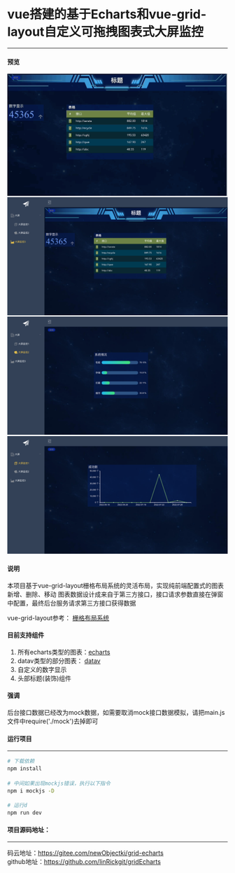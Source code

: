 # vue搭建的基于Echarts和vue-grid-layout自定义可拖拽图表式大屏监控
------------------------

#### 预览
<img src="./static/move.gif"/>  
<img src="./static/demo3.png"/>  
<img src="./static/demo2.png"/>  
<img src="./static/demo1.png"/>  


#### 说明

本项目基于vue-grid-layout栅格布局系统的灵活布局，实现纯前端配置式的图表新增、删除、移动
图表数据设计成来自于第三方接口，接口请求参数直接在弹窗中配置，最终后台服务请求第三方接口获得数据  

vue-grid-layout参考： [栅格布局系统](https://jbaysolutions.github.io/vue-grid-layout/zh/)


#### 目前支持组件

1. 所有echarts类型的图表：[echarts](https://echarts.apache.org/zh/index.html)
2. datav类型的部分图表： [datav](http://datav.jiaminghi.com/guide/)
3. 自定义的数字显示
4. 头部标题(装饰)组件


#### 强调

后台接口数据已经改为mock数据，如需要取消mock接口数据模拟，请把main.js文件中require('./mock')去掉即可

#### 运行项目
------------------------

``` bash
# 下载依赖
npm install

# 中间如果出现mockjs错误，执行以下指令
npm i mockjs -D

# 运行d
npm run dev
```


#### 项目源码地址：
------------------------

码云地址：https://gitee.com/newObjectki/grid-echarts  
github地址：https://github.com/linRickgit/gridEcharts  

